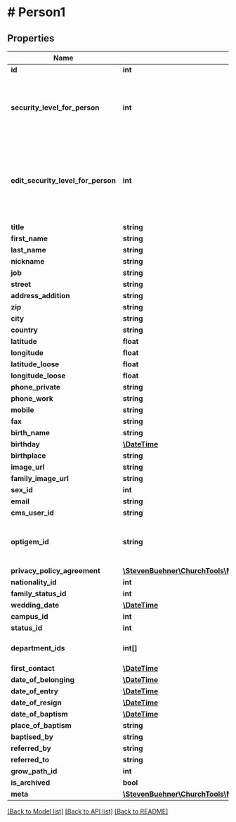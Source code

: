 # # Person1

## Properties

Name | Type | Description | Notes
------------ | ------------- | ------------- | -------------
**id** | **int** |  | [optional]
**security_level_for_person** | **int** | Security level of the current user. The user sees fields upto this level. | [optional]
**edit_security_level_for_person** | **int** | Eidt security level of the current user. The user can edit fields upto this level. | [optional]
**title** | **string** |  | [optional]
**first_name** | **string** |  | [optional]
**last_name** | **string** |  | [optional]
**nickname** | **string** |  | [optional]
**job** | **string** |  | [optional]
**street** | **string** |  | [optional]
**address_addition** | **string** |  | [optional]
**zip** | **string** |  | [optional]
**city** | **string** |  | [optional]
**country** | **string** |  | [optional]
**latitude** | **float** |  | [optional]
**longitude** | **float** |  | [optional]
**latitude_loose** | **float** |  | [optional]
**longitude_loose** | **float** |  | [optional]
**phone_private** | **string** |  | [optional]
**phone_work** | **string** |  | [optional]
**mobile** | **string** |  | [optional]
**fax** | **string** |  | [optional]
**birth_name** | **string** |  | [optional]
**birthday** | [**\DateTime**](\DateTime.md) |  | [optional]
**birthplace** | **string** |  | [optional]
**image_url** | **string** |  | [optional]
**family_image_url** | **string** |  | [optional]
**sex_id** | **int** |  | [optional]
**email** | **string** |  | [optional]
**cms_user_id** | **string** |  | [optional]
**optigem_id** | **string** | String with Optigem ID or empty string if no ID is set. | [optional]
**privacy_policy_agreement** | [**\StevenBuehner\ChurchTools\Model\Person1PrivacyPolicyAgreement**](Person1PrivacyPolicyAgreement.md) |  | [optional]
**nationality_id** | **int** |  | [optional]
**family_status_id** | **int** |  | [optional]
**wedding_date** | [**\DateTime**](\DateTime.md) |  | [optional]
**campus_id** | **int** |  | [optional]
**status_id** | **int** |  | [optional]
**department_ids** | **int[]** | List of department IDs | [optional]
**first_contact** | [**\DateTime**](\DateTime.md) |  | [optional]
**date_of_belonging** | [**\DateTime**](\DateTime.md) |  | [optional]
**date_of_entry** | [**\DateTime**](\DateTime.md) |  | [optional]
**date_of_resign** | [**\DateTime**](\DateTime.md) |  | [optional]
**date_of_baptism** | [**\DateTime**](\DateTime.md) |  | [optional]
**place_of_baptism** | **string** |  | [optional]
**baptised_by** | **string** |  | [optional]
**referred_by** | **string** |  | [optional]
**referred_to** | **string** |  | [optional]
**grow_path_id** | **int** |  | [optional]
**is_archived** | **bool** |  | [optional]
**meta** | [**\StevenBuehner\ChurchTools\Model\EntityMetaData**](EntityMetaData.md) |  | [optional]

[[Back to Model list]](../../README.md#models) [[Back to API list]](../../README.md#endpoints) [[Back to README]](../../README.md)
